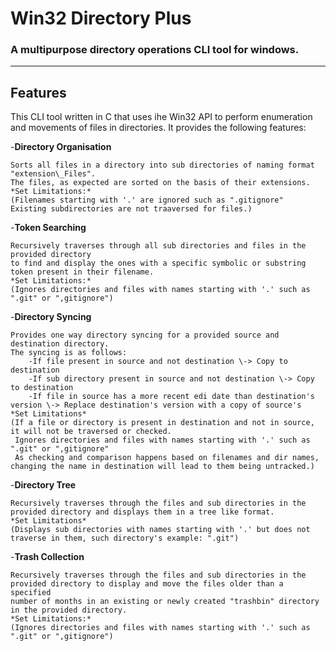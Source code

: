 # Win32 Directory Plus
### A multipurpose directory operations CLI tool for windows.

___

## Features 
This CLI tool written in C that uses ihe Win32 API to perform enumeration and movements of files in directories. 
It provides the following features:

-**Directory Organisation**

    Sorts all files in a directory into sub directories of naming format "extension\_Files".
    The files, as expected are sorted on the basis of their extensions. 
    *Set Limitations:*
    (Filenames starting with '.' are ignored such as ".gitignore"
    Existing subdirectories are not traaversed for files.)


-**Token Searching**

    Recursively traverses through all sub directories and files in the provided directory
    to find and display the ones with a specific symbolic or substring token present in their filename. 
    *Set Limitations:*
    (Ignores directories and files with names starting with '.' such as ".git" or ",gitignore")



-**Directory Syncing**

    Provides one way directory syncing for a provided source and destination directory. 
    The syncing is as follows:
        -If file present in source and not destination \-> Copy to destination
        -If sub directory present in source and not destination \-> Copy to destination
        -If file in source has a more recent edi date than destination's version \-> Replace destination's version with a copy of source's
    *Set Limitations*
    (If a file or directory is present in destination and not in source, it will not be traversed or checked.
     Ignores directories and files with names starting with '.' such as ".git" or ",gitignore"
     As checking and comparison happens based on filenames and dir names, changing the name in destination will lead to them being untracked.)


-**Directory Tree**

    Recursively traverses through the files and sub directories in the provided directory and displays them in a tree like format.
    *Set Limitations*
    (Displays sub directories with names starting with '.' but does not traverse in them, such directory's example: ".git")


-**Trash Collection**
    
    Recursively traverses through the files and sub directories in the provided directory to display and move the files older than a specified 
    number of months in an existing or newly created "trashbin" directory in the provided directory.
    *Set Limitations:*
    (Ignores directories and files with names starting with '.' such as ".git" or ",gitignore")

